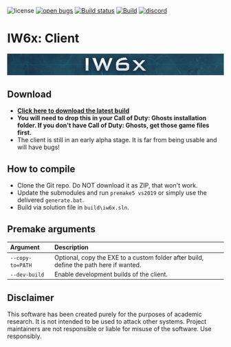 ![license](https://img.shields.io/github/license/XLabsProject/iw6x-client.svg)
[![open bugs](https://img.shields.io/github/issues/XLabsProject/iw6x-client/bug?label=bugs)](https://github.com/XLabsProject/iw6x-client/issues?q=is%3Aissue+is%3Aopen+label%3Abug)
[![Build status](https://ci.appveyor.com/api/projects/status/9v0mvgqxiltl2eai/branch/master?svg=true)](https://ci.appveyor.com/project/XLabsProject/iw6x-client/branch/master)
[![Build](https://github.com/XLabsProject/iw6x-client/workflows/Build/badge.svg)](https://github.com/XLabsProject/iw6x-client/actions)
[![discord](https://img.shields.io/endpoint?url=https://momo5502.com/iw4x/members-badge.php)](https://discord.gg/sKeVmR3)
<!---
[![patreon](https://img.shields.io/badge/patreon-support-blue.svg?logo=patreon)](https://www.patreon.com/iw4x)
-->

# IW6x: Client

![iw4x](src/client/resources/logo.bmp?raw=true)

## Download

- **[Click here to download the latest build](https://ci.appveyor.com/api/projects/XLabsProject/iw6x-client/artifacts/build%2Fbin%2Fx64%2FRelease%2Fiw6x.exe?branch=master&job=Environment%3A%20APPVEYOR_BUILD_WORKER_IMAGE%3DVisual%20Studio%202019%2C%20PREMAKE_ACTION%3Dvs2019%3B%20Configuration%3A%20Release)**
- **You will need to drop this in your Call of Duty: Ghosts installation folder. If you don't have Call of Duty: Ghosts, get those game files first.**
- The client is still in an early alpha stage. It is far from being usable and will have bugs!

## How to compile

- Clone the Git repo. Do NOT download it as ZIP, that won't work.
- Update the submodules and run `premake5 vs2019` or simply use the delivered `generate.bat`.
- Build via solution file in `build\iw6x.sln`.

## Premake arguments

| Argument                    | Description                                    |
|:----------------------------|:-----------------------------------------------|
| `--copy-to=PATH`            | Optional, copy the EXE to a custom folder after build, define the path here if wanted. |
| `--dev-build`               | Enable development builds of the client. |

## Disclaimer

This software has been created purely for the purposes of
academic research. It is not intended to be used to attack
other systems. Project maintainers are not responsible or
liable for misuse of the software. Use responsibly.
